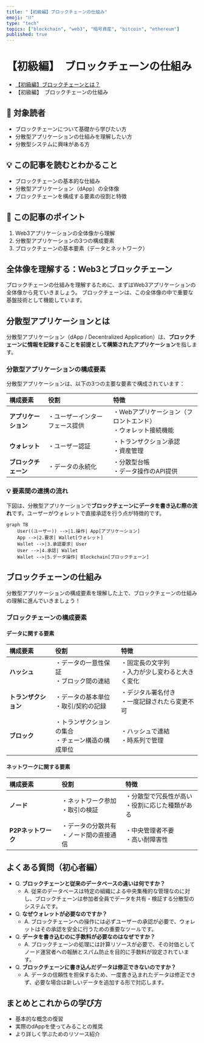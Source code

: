 ```yaml
---
title: "【初級編】ブロックチェーンの仕組み"
emoji: "⛓️"
type: "tech"
topics: ["blockchain", "web3", "暗号資産", "bitcoin", "ethereum"]
published: true
---
```


# 【初級編】　ブロックチェーンの仕組み

- [【初級編】ブロックチェーンとは？](https://zenn.dev/pokotarooo/articles/2025-04-24-blockchain-structure)
- 【初級編】　ブロックチェーンの仕組み

## 🎯 対象読者

- ブロックチェーンについて基礎から学びたい方
- 分散型アプリケーションの仕組みを理解したい方
- 分散型システムに興味がある方

## 💡 この記事を読むとわかること

- ブロックチェーンの基本的な仕組み
- 分散型アプリケーション（dApp）の全体像
- ブロックチェーンを構成する要素の役割と特徴

## 🧾 この記事のポイント

1. Web3アプリケーションの全体像から理解
2. 分散型アプリケーションの3つの構成要素
3. ブロックチェーンの基本要素（データとネットワーク）

## 全体像を理解する：Web3とブロックチェーン

ブロックチェーンの仕組みを理解するために、まずはWeb3アプリケーションの全体像から見ていきましょう。
ブロックチェーンは、この全体像の中で重要な基盤技術として機能しています。

## 分散型アプリケーションとは

分散型アプリケーション（dApp / Decentralized Application）は、**ブロックチェーンに情報を記録することを前提として構築されたアプリケーション**を指します。

### 分散型アプリケーションの構成要素

分散型アプリケーションは、以下の3つの主要な要素で構成されています：

|構成要素|役割|特徴|
|:---|:---|:---|
|**アプリケーション**|・ユーザーインターフェース提供|・Webアプリケーション（フロントエンド）<br>・ウォレット接続機能|
|**ウォレット**|・ユーザー認証|・トランザクション承認<br>・資産管理|
|**ブロックチェーン**|・データの永続化|・分散型台帳<br>・データ操作のAPI提供|

### 💡 要素間の連携の流れ

下図は、分散型アプリケーションで**ブロックチェーンにデータを書き込む際の流れ**です。ユーザーがウォレットで直接承認を行う点が特徴的です。

```mermaid
graph TB
    User((ユーザー)) -->|1.操作| App[アプリケーション]
    App -->|2.要求| Wallet[ウォレット]
    Wallet -->|3.承認要求| User
    User -->|4.承認| Wallet
    Wallet -->|5.データ操作| Blockchain[ブロックチェーン]
```

## ブロックチェーンの仕組み

分散型アプリケーションの構成要素を理解した上で、ブロックチェーンの仕組みの理解に進んでいきましょう！

### ブロックチェーンの構成要素

#### データに関する要素

|構成要素|役割|特徴|
|:---|:---|:---|
|**ハッシュ**|・データの一意性保証<br>・ブロック間の連結|・固定長の文字列<br>・入力が少し変わると大きく変化|
|**トランザクション**|・データの基本単位<br>・取引/契約の記録|・デジタル署名付き<br>・一度記録されたら変更不可|
|**ブロック**|・トランザクションの集合<br>・チェーン構造の構成単位|・ハッシュで連結<br>・時系列で管理|

#### ネットワークに関する要素

|構成要素|役割|特徴|
|:---|:---|:---|
|**ノード**|・ネットワーク参加<br>・取引の検証|・分散型で冗長性が高い<br>・役割に応じた種類がある|
|**P2Pネットワーク**|・データの分散共有<br>・ノード間の直接通信|・中央管理者不要<br>・高い耐障害性|

## よくある質問（初心者編）

- Q. **ブロックチェーンと従来のデータベースの違いは何ですか？**
  - A. 従来のデータベースは特定の組織による中央集権的な管理なのに対し、ブロックチェーンは参加者全員でデータを共有・検証する分散型のシステムです。
- Q. **なぜウォレットが必要なのですか？**
  - A. ブロックチェーンへの操作には必ずユーザーの承認が必要で、ウォレットはその承認を安全に行うための重要なツールです。
- Q. **データを書き込むのに手数料が必要なのはなぜですか？**
  - A. ブロックチェーンの処理には計算リソースが必要で、その対価としてノード運営者への報酬とスパム防止を目的に手数料が設定されています。
- Q. **ブロックチェーンに書き込んだデータは修正できないのですか？**
  - A. データの信頼性を担保するため、一度書き込まれたデータは修正できず、必要な場合は新しいデータを追加する形で対応します。

## まとめとこれからの学び方

- 基本的な概念の復習
- 実際のdAppを使ってみることの推奨
- より詳しく学ぶためのリソース紹介
